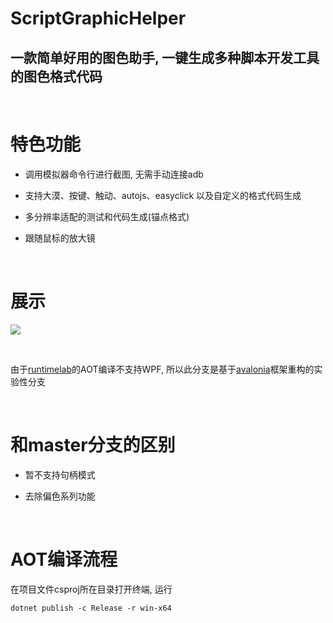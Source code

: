 # ScriptGraphicHelper

## 一款简单好用的图色助手,  一键生成多种脚本开发工具的图色格式代码

&nbsp;

# 特色功能

- 调用模拟器命令行进行截图, 无需手动连接adb

- 支持大漠、按键、触动、autojs、easyclick 以及自定义的格式代码生成
- 多分辨率适配的测试和代码生成(锚点格式)

- 跟随鼠标的放大镜

&nbsp;

# 展示




![](screenshot/record.gif)



&nbsp;

由于[runtimelab](https://github.com/dotnet/runtimelab/tree/feature/NativeAOT)的AOT编译不支持WPF, 所以此分支是基于[avalonia](https://github.com/AvaloniaUI/Avalonia)框架重构的实验性分支

&nbsp;

# 和master分支的区别

- 暂不支持句柄模式

- 去除偏色系列功能

&nbsp;

# AOT编译流程



在项目文件csproj所在目录打开终端, 运行

`dotnet publish -c Release -r win-x64`

